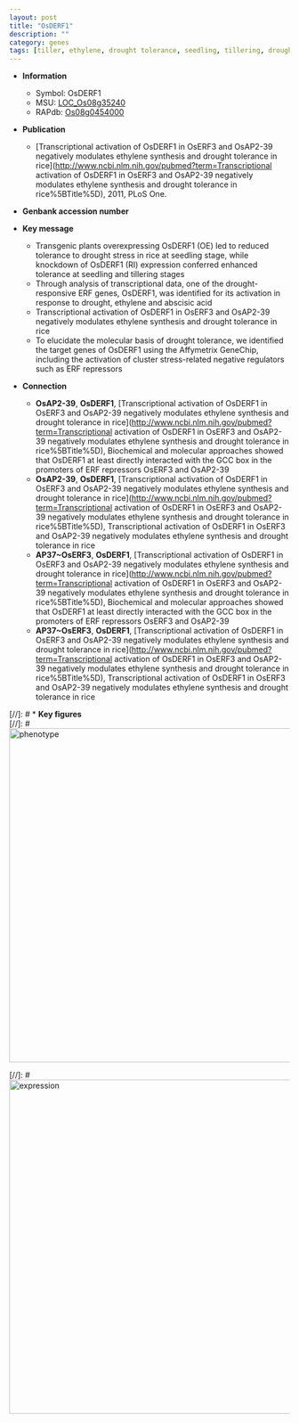 ```yaml
---
layout: post
title: "OsDERF1"
description: ""
category: genes
tags: [tiller, ethylene, drought tolerance, seedling, tillering, drought]
---
```


* **Information**  
    + Symbol: OsDERF1  
    + MSU: [LOC_Os08g35240](http://rice.plantbiology.msu.edu/cgi-bin/ORF_infopage.cgi?orf=LOC_Os08g35240)  
    + RAPdb: [Os08g0454000](http://rapdb.dna.affrc.go.jp/viewer/gbrowse_details/irgsp1?name=Os08g0454000)  

* **Publication**  
    + [Transcriptional activation of OsDERF1 in OsERF3 and OsAP2-39 negatively modulates ethylene synthesis and drought tolerance in rice](http://www.ncbi.nlm.nih.gov/pubmed?term=Transcriptional activation of OsDERF1 in OsERF3 and OsAP2-39 negatively modulates ethylene synthesis and drought tolerance in rice%5BTitle%5D), 2011, PLoS One.

* **Genbank accession number**  

* **Key message**  
    + Transgenic plants overexpressing OsDERF1 (OE) led to reduced tolerance to drought stress in rice at seedling stage, while knockdown of OsDERF1 (RI) expression conferred enhanced tolerance at seedling and tillering stages
    + Through analysis of transcriptional data, one of the drought-responsive ERF genes, OsDERF1, was identified for its activation in response to drought, ethylene and abscisic acid
    + Transcriptional activation of OsDERF1 in OsERF3 and OsAP2-39 negatively modulates ethylene synthesis and drought tolerance in rice
    + To elucidate the molecular basis of drought tolerance, we identified the target genes of OsDERF1 using the Affymetrix GeneChip, including the activation of cluster stress-related negative regulators such as ERF repressors

* **Connection**  
    + __OsAP2-39__, __OsDERF1__, [Transcriptional activation of OsDERF1 in OsERF3 and OsAP2-39 negatively modulates ethylene synthesis and drought tolerance in rice](http://www.ncbi.nlm.nih.gov/pubmed?term=Transcriptional activation of OsDERF1 in OsERF3 and OsAP2-39 negatively modulates ethylene synthesis and drought tolerance in rice%5BTitle%5D), Biochemical and molecular approaches showed that OsDERF1 at least directly interacted with the GCC box in the promoters of ERF repressors OsERF3 and OsAP2-39
    + __OsAP2-39__, __OsDERF1__, [Transcriptional activation of OsDERF1 in OsERF3 and OsAP2-39 negatively modulates ethylene synthesis and drought tolerance in rice](http://www.ncbi.nlm.nih.gov/pubmed?term=Transcriptional activation of OsDERF1 in OsERF3 and OsAP2-39 negatively modulates ethylene synthesis and drought tolerance in rice%5BTitle%5D), Transcriptional activation of OsDERF1 in OsERF3 and OsAP2-39 negatively modulates ethylene synthesis and drought tolerance in rice
    + __AP37~OsERF3__, __OsDERF1__, [Transcriptional activation of OsDERF1 in OsERF3 and OsAP2-39 negatively modulates ethylene synthesis and drought tolerance in rice](http://www.ncbi.nlm.nih.gov/pubmed?term=Transcriptional activation of OsDERF1 in OsERF3 and OsAP2-39 negatively modulates ethylene synthesis and drought tolerance in rice%5BTitle%5D), Biochemical and molecular approaches showed that OsDERF1 at least directly interacted with the GCC box in the promoters of ERF repressors OsERF3 and OsAP2-39
    + __AP37~OsERF3__, __OsDERF1__, [Transcriptional activation of OsDERF1 in OsERF3 and OsAP2-39 negatively modulates ethylene synthesis and drought tolerance in rice](http://www.ncbi.nlm.nih.gov/pubmed?term=Transcriptional activation of OsDERF1 in OsERF3 and OsAP2-39 negatively modulates ethylene synthesis and drought tolerance in rice%5BTitle%5D), Transcriptional activation of OsDERF1 in OsERF3 and OsAP2-39 negatively modulates ethylene synthesis and drought tolerance in rice

[//]: # * **Key figures**  
[//]: # <img src="http://funRiceGenes.github.io/images/OsDERF1.pheno.png" alt="phenotype"  style="width: 600px;"/>

[//]: # <img src="http://funRiceGenes.github.io/images/OsDERF1.exp.png" alt="expression"  style="width: 600px;"/>


